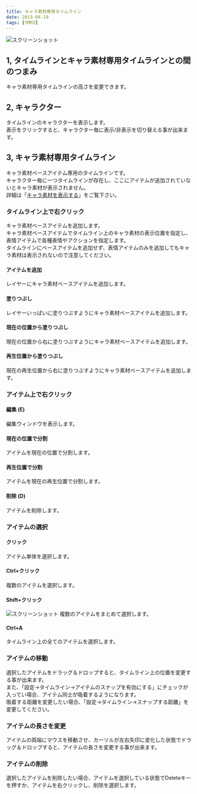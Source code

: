 ```yaml
---
title: キャラ素材専用タイムライン
date: 2013-04-19
tags: [YMM3]
---
```

![スクリーンショット](h2013419141422394-1.jpg)
## 1, タイムラインとキャラ素材専用タイムラインとの間のつまみ
キャラ素材専用タイムラインの高さを変更できます。

## 2, キャラクター
タイムラインのキャラクターを表示します。  
表示をクリックすると、キャラクター毎に表示/非表示を切り替える事が出来ます。

## 3, キャラ素材専用タイムライン
キャラ素材ベースアイテム専用のタイムラインです。  
キャラクター毎に一つタイムラインが存在し、ここにアイテムが追加されていないとキャラ素材が表示されません。  
詳細は「[キャラ素材を表示する](../../tutorial/editing/h201341985852761.md)」をご覧下さい。  

### タイムライン上で右クリック
キャラ素材ベースアイテムを追加します。  
キャラ素材ベースアイテムでタイムライン上のキャラ素材の表示位置を指定し、表情アイテムで各種表情やアクションを指定します。  
タイムラインにベースアイテムを追加せず、表情アイテムのみを追加してもキャラ素材は表示されないので注意してください。  

#### アイテムを追加
レイヤーにキャラ素材ベースアイテムを追加します。

#### 塗りつぶし
レイヤーいっぱいに塗りつぶすようにキャラ素材ベースアイテムを追加します。

#### 現在の位置から塗りつぶし
現在の位置から右に塗りつぶすようにキャラ素材ベースアイテムを追加します。

#### 再生位置から塗りつぶし
現在の再生位置から右に塗りつぶすようにキャラ素材ベースアイテムを追加します。

### アイテム上で右クリック
#### 編集 (E)
編集ウィンドウを表示します。

#### 現在の位置で分割
アイテムを現在の位置で分割します。

#### 再生位置で分割
アイテムを現在の再生位置で分割します。

#### 削除 (D)
アイテムを削除します。

### アイテムの選択
#### クリック
アイテム単体を選択します。

#### Ctrl+クリック
複数のアイテムを選択します。

#### Shift+クリック
![スクリーンショット](h2013419141422394-2.jpg)
複数のアイテムをまとめて選択します。

#### Ctrl+A
タイムライン上の全てのアイテムを選択します。

### アイテムの移動
選択したアイテムをドラッグ＆ドロップすると、タイムライン上の位置を変更する事が出来ます。  
また、「設定→タイムライン→アイテムのスナップを有効にする」にチェックが入ってい場合、アイテム同士が吸着するようになります。  
吸着する距離を変更したい場合、「設定→タイムライン→スナップする距離」を変更してください。  

### アイテムの長さを変更
アイテムの両端にマウスを移動させ、カーソルが左右矢印に変化した状態でドラッグ＆ドロップすると、アイテムの長さを変更する事が出来ます。

### アイテムの削除
選択したアイテムを削除したい場合、アイテムを選択している状態でDeleteキーを押すか、アイテムを右クリックし、削除を選択します。